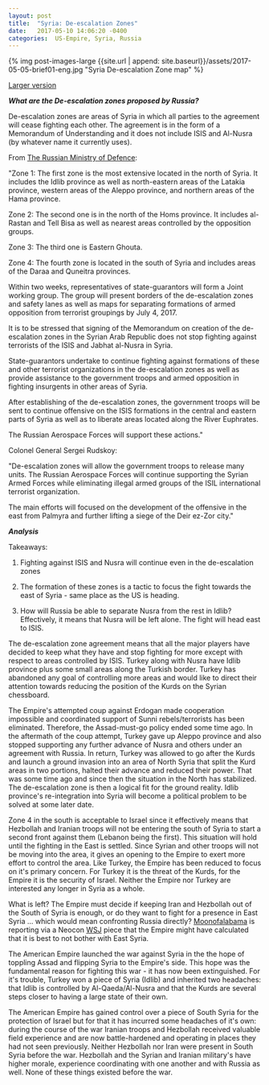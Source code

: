 ```yaml
---
layout: post
title:  "Syria: De-escalation Zones"
date:   2017-05-10 14:06:20 -0400
categories:  US-Empire, Syria, Russia
---
```


{% img post-images-large {{site.url | append: site.baseurl}}/assets/2017-05-05-brief01-eng.jpg "Syria De-escalation Zone map" %}

[Larger version]("http://eng.mil.ru/en/news_page/country/more.htm?id=12121964@egNews") 

***What are the De-escalation zones proposed by Russia?***

De-escalation zones are areas of Syria in which all parties to the agreement will cease fighting each other.  The agreement is in the form of a Memorandum of Understanding and it does not include ISIS and Al-Nusra (by whatever name it currently uses). 

From [The Russian Ministry of Defence](http://eng.mil.ru/en/news_page/country/more.htm?id=12121964@egNews):

"Zone 1:   The first zone is the most extensive located in the north of Syria. It includes the Idlib province as well as north-eastern areas of the Latakia province, western areas of the Aleppo province, and northern areas of the Hama province. 

<!--excerpt-->

Zone 2:  The second one is in the north of the Homs province. It includes al-Rastan and Tell Bisa as well as nearest areas controlled by the opposition groups.

Zone 3:  The third one is Eastern Ghouta.

Zone 4:  The fourth zone is located in the south of Syria and includes areas of the Daraa and Quneitra provinces.

Within two weeks, representatives of state-guarantors will form a Joint working group. The group will present borders of the de-escalation zones and safety lanes as well as maps for separating formations of armed opposition from terrorist groupings by July 4, 2017.

It is to be stressed that signing of the Memorandum on creation of the de-escalation zones in the Syrian Arab Republic does not stop fighting against terrorists of the ISIS and Jabhat al-Nusra in Syria.

State-guarantors undertake to continue fighting against formations of these and other terrorist organizations in the de-escalation zones as well as provide assistance to the government troops and armed opposition in fighting insurgents in other areas of Syria.

After establishing of the de-escalation zones, the government troops will be sent to continue offensive on the ISIS formations in the central and eastern parts of Syria as well as to liberate areas located along the River Euphrates.

The Russian Aerospace Forces will support these actions."

Colonel General Sergei Rudskoy:

"De-escalation zones will allow the government troops to release many units. The Russian Aerospace Forces will continue supporting the Syrian Armed Forces while eliminating illegal armed groups of the ISIL international terrorist organization.

The main efforts will focused on the development of the offensive in the east from Palmyra and further lifting a siege of the Deir ez-Zor city."

***Analysis***

Takeaways:

1. Fighting against ISIS and Nusra will continue even in the de-escalation zones

2. The formation of these zones is a tactic to focus the fight towards the east of Syria - same place as the US is heading. 

3. How will Russia be able to separate Nusra from the rest in Idlib?  Effectively, it means that Nusra will be left alone. The fight will head east to ISIS. 

The de-escalation zone agreement means that all the major players have decided to keep what they have and stop fighting for more except with respect to areas controlled by ISIS.  Turkey along with Nusra have Idlib province plus some small areas along the Turkish border.  Turkey has abandoned any goal of controlling more areas and would like to direct their attention towards reducing the position of the Kurds on the Syrian chessboard.  

The  Empire's attempted coup against Erdogan made cooperation impossible and coordinated support of Sunni rebels/terrorists has been eliminated.  Therefore, the Assad-must-go policy ended some time ago.  In the aftermath of the coup attempt, Turkey gave up Aleppo province and also stopped supporting any further advance of Nusra and others under an agreement with Russia.  In return, Turkey was allowed to go after the Kurds and launch a ground invasion into an area of North Syria that split the Kurd areas in two portions, halted their advance and reduced their power.  That was some time ago and since then the situation in the North has stabilized.  The de-escalation zone is then a logical fit for the ground reality.  Idlib province's re-integration into Syria will become a political problem to be solved at some later date. 

Zone 4 in the south is acceptable to Israel since it effectively means that Hezbollah and Iranian troops will not be entering the south of Syria to start a second front against them (Lebanon being the first).  This situation will hold until the fighting in the East is settled.  Since Syrian and other troops will not be moving into the area, it gives an opening to the Empire to exert more effort to control the area.  Like Turkey, the Empire has been reduced to focus on it's primary concern.  For Turkey it is the threat of the Kurds, for the Empire it is the security of Israel.  Neither the Empire nor Turkey are interested any longer in Syria as a whole. 

What is left?  The Empire must decide if keeping Iran and Hezbollah out of the South of Syria is enough, or do they want to fight for a presence in East Syria ... which would mean confronting Russia directly?  [Moonofalabama](http://www.moonofalabama.org/2017/05/syria-the-regime-will-be-there-us-to-concede-raqqa-and-the-syrian-east-.html) is reporting via a Neocon [WSJ](https://www.wsj.com/articles/kurd-led-force-homes-in-on-isis-bastion-with-assent-of-u-s-and-syria-alike-1494522632) piece that the Empire might have calculated that it is best to not bother with East Syria.  

The American Empire launched the war against Syria in the the hope of toppling Assad and flipping Syria to the Empire's side. This hope was the fundamental reason for fighting this war -  it has now been extinguished.   For it's trouble, Turkey won a piece of Syria (Idlib) and inherited two headaches: that Idlib is controlled by Al-Qaeda/Al-Nusra and that the Kurds are several steps closer to having a large state of their own. 

The American Empire has gained control over a piece of South Syria for the protection of Israel but for that it has incurred some headaches of it's own: during the course of the war Iranian troops and Hezbollah received valuable field experience and are now battle-hardened and operating in places they had not seen previously.  Neither Hezbollah nor Iran were present in South Syria before the war. Hezbollah and the Syrian and Iranian military's have higher morale, experience coordinating with one another and with Russia as well.  None of these things existed before the war. 
